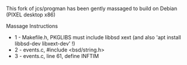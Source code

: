 This fork of jcs/progman has been gently massaged to build on Debian (PIXEL desktop x86)

Massage Instructions
* 1 - Makefile.h, PKGLIBS must include libbsd xext (and also 'apt install libbsd-dev libxext-dev' !)
* 2 - events.c, #include <bsd/string.h>
* 3 - events.c, line 61, define INFTIM



